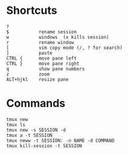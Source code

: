 # Shortcuts

    ?
    $           rename session
    w           windows  (x kills session)
    r           rename window
    [           vim copy mode (/, ? for search)
    ]           paste
    CTRL {      move pane left
    CTRL }      move pane right
    q           show pane numbers
    z           zoom
    ALT+hjkl    resize pane

# Commands

    tmux new
    tmux ls
    tmux new -s SESSION -d
    tmux a -t SESSION
    tmux neww -t SESSION: -n NAME -d COMMAND
    tmux kill-session -t SESSION

